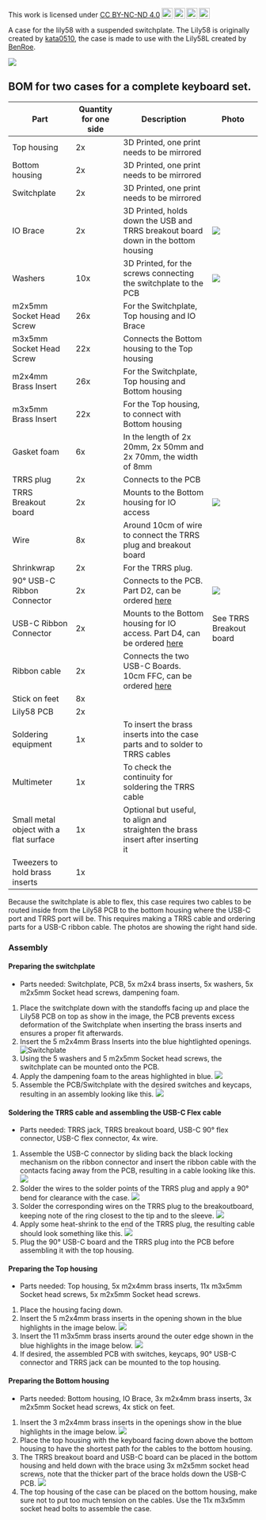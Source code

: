  <p xmlns:cc="http://creativecommons.org/ns#" >This work is licensed under <a href="https://creativecommons.org/licenses/by-nc-nd/4.0/?ref=chooser-v1" target="_blank" rel="license noopener noreferrer" style="display:inline-block;">CC BY-NC-ND 4.0<img style="height:22px!important;margin-left:3px;vertical-align:text-bottom;" src="https://mirrors.creativecommons.org/presskit/icons/cc.svg?ref=chooser-v1" alt=""><img style="height:22px!important;margin-left:3px;vertical-align:text-bottom;" src="https://mirrors.creativecommons.org/presskit/icons/by.svg?ref=chooser-v1" alt=""><img style="height:22px!important;margin-left:3px;vertical-align:text-bottom;" src="https://mirrors.creativecommons.org/presskit/icons/nc.svg?ref=chooser-v1" alt=""><img style="height:22px!important;margin-left:3px;vertical-align:text-bottom;" src="https://mirrors.creativecommons.org/presskit/icons/nd.svg?ref=chooser-v1" alt=""></a></p> 

A case for the lily58 with a suspended switchplate. The Lily58 is originally created by [kata0510](https://github.com/kata0510), the case is made to use with the Lily58L created by [BenRoe](https://github.com/BenRoe).

![](https://github.com/SineScire/LilyCase/blob/67452ea44ff2f6d6c83ab36c8d1c95dc17c37ed3/Images/Angle%20view.jpg)

## BOM for two cases for a complete keyboard set.

| Part | Quantity for one side | Description | Photo |
| ---- | -------- | ----------- | --- |
| Top housing | 2x | 3D Printed, one print needs to be mirrored |
| Bottom housing | 2x | 3D Printed, one print needs to be mirrored |
| Switchplate | 2x | 3D Printed, one print needs to be mirrored |
| IO Brace | 2x | 3D Printed, holds down the USB and TRRS breakout board down in the bottom housing | ![](https://github.com/SineScire/LilyCase/blob/bd04925a0f7e573289788de1d8b8854aa9a3e55a/Images/Brace.jpg) |
| Washers | 10x | 3D Printed, for the screws connecting the switchplate to the PCB | ![](https://github.com/SineScire/LilyCase/blob/bd04925a0f7e573289788de1d8b8854aa9a3e55a/Images/Washer.jpg) |
| m2x5mm Socket Head Screw | 26x | For the Switchplate, Top housing and IO Brace |
| m3x5mm Socket Head Screw | 22x | Connects the Bottom housing to the Top housing |
| m2x4mm Brass Insert | 26x | For the Switchplate, Top housing and Bottom housing |
| m3x5mm Brass Insert | 22x | For the Top housing, to connect with Bottom housing |
| Gasket foam | 6x | In the length of 2x 20mm, 2x 50mm and 2x 70mm, the width of 8mm |
| TRRS plug | 2x | Connects to the PCB |
| TRRS Breakout board | 2x | Mounts to the Bottom housing for IO access | ![](https://github.com/SineScire/LilyCase/blob/bd04925a0f7e573289788de1d8b8854aa9a3e55a/Images/USB-C%20and%20TRRS.jpg) |
| Wire | 8x | Around 10cm of wire to connect the TRRS plug and breakout board |
| Shrinkwrap | 2x | For the TRRS plug. |
| 90° USB-C Ribbon Connector | 2x | Connects to the PCB. Part D2, can be ordered [here](https://www.aliexpress.com/item/1005003785689812.html?) | ![](https://github.com/SineScire/LilyCase/blob/a0095cbd26be3239dec1c03cc9cdd155c50838e4/Images/90degree%20USB-C.jpg)
| USB-C Ribbon Connector | 2x | Mounts to the Bottom housing for IO access. Part D4, can be ordered [here](https://www.aliexpress.com/item/1005003785689812.html?) | See TRRS Breakout board |
| Ribbon cable | 2x | Connects the two USB-C Boards. 10cm FFC, can be ordered [here](https://www.aliexpress.com/item/1005003785689812.html?) |
| Stick on feet | 8x |
| Lily58 PCB | 2x |
| Soldering equipment | 1x | To insert the brass inserts into the case parts and to solder to TRRS cables |
| Multimeter | 1x | To check the continuity for soldering the TRRS cable |
| Small metal object with a flat surface | 1x | Optional but useful, to align and straighten the brass insert after inserting it |
| Tweezers to hold brass inserts | 1x |

Because the switchplate is able to flex, this case requires two cables to be routed inside from the Lily58 PCB to the bottom housing where the USB-C port and TRRS port will be. This requires making a TRRS cable and ordering parts for a USB-C ribbon cable.
The photos are showing the right hand side.

### Assembly

#### Preparing the switchplate
* Parts needed: Switchplate, PCB, 5x m2x4 brass inserts, 5x washers, 5x m2x5mm Socket head screws, dampening foam.
1. Place the switchplate down with the standoffs facing up and place the Lily58 PCB on top as show in the image, the PCB prevents excess deformation of the Switchplate when inserting the brass inserts and ensures a proper fit afterwards.
2. Insert the 5 m2x4mm Brass Inserts into the blue hightlighted openings.
![Switchplate](https://github.com/SineScire/LilyCase/blob/f742c73ddb7eaefbcd8f68132b50881ada31b136/Images/Insert%205x%20m2x4mm%20brass%20inserts%20into%20switchplate.jpg)
3. Using the 5 washers and 5 m2x5mm Socket head screws, the switchplate can be mounted onto the PCB.
4. Apply the dampening foam to the areas highlighted in blue.
![](https://github.com/SineScire/LilyCase/blob/90f54d0df92699f66692af860c6c79015507a384/Images/Dampening%20foam%20spots.jpg)
5. Assemble the PCB/Switchplate with the desired switches and keycaps, resulting in an assembly looking like this.
![](https://github.com/SineScire/LilyCase/blob/9a0e8c2ce669bf5005cfb7baed4aae24dbb11a6b/Images/Assembled%20Switchplate.png)

#### Soldering the TRRS cable and assembling the USB-C Flex cable
* Parts needed: TRRS jack, TRRS breakout board, USB-C 90° flex connector, USB-C flex connector, 4x wire.
1. Assemble the USB-C connector by sliding back the black locking mechanism on the ribbon connector and insert the ribbon cable with the contacts facing away from the PCB, resulting in a cable looking like this.
![](https://github.com/SineScire/LilyCase/blob/3258ab2884d4ba8946a00fd531a2db8299b42a82/Images/USB-C%20Flex%20cable.jpg)
2. Solder the wires to the solder points of the TRRS plug and apply a 90° bend for clearance with the case.
![](https://github.com/SineScire/LilyCase/blob/3258ab2884d4ba8946a00fd531a2db8299b42a82/Images/TRRS%20plug.jpg)
3. Solder the corresponding wires on the TRRS plug to the breakoutboard, keeping note of the ring closest to the tip and to the sleeve.
![](https://github.com/SineScire/LilyCase/blob/3258ab2884d4ba8946a00fd531a2db8299b42a82/Images/Breakout%20board.jpg)
4. Apply some heat-shrink to the end of the TRRS plug, the resulting cable should look something like this.
![](https://github.com/SineScire/LilyCase/blob/3258ab2884d4ba8946a00fd531a2db8299b42a82/Images/TRRS%20Cable.jpg)
5. Plug the 90° USB-C board and the TRRS plug into the PCB before assembling it with the top housing.

#### Preparing the Top housing
* Parts needed: Top housing, 5x m2x4mm brass inserts, 11x m3x5mm Socket head screws, 5x m2x5mm Socket head screws.
1. Place the housing facing down.
2. Insert the 5 m2x4mm brass inserts in the opening shown in the blue highlights in the image below.
![](https://github.com/SineScire/LilyCase/blob/bd04925a0f7e573289788de1d8b8854aa9a3e55a/Images/Insert%205x%20m2x4mm%20brass%20inserts%20into%20top%20housing.jpg)
3. Insert the 11 m3x5mm brass inserts around the outer edge shown in the blue highlights in the image below.
![](https://github.com/SineScire/LilyCase/blob/bd04925a0f7e573289788de1d8b8854aa9a3e55a/Images/Insert%2011x%20m3x5mm%20brass%20inserts%20into%20top%20housing.jpg)
4. If desired, the assembled PCB with switches, keycaps, 90° USB-C connector and TRRS jack can be mounted to the top housing.

#### Preparing the Bottom housing
* Parts needed: Bottom housing, IO Brace, 3x m2x4mm brass inserts, 3x m2x5mm Socket head screws, 4x stick on feet.
1. Insert the 3 m2x4mm brass inserts in the openings show in the blue highlights in the image below.
![](https://github.com/SineScire/LilyCase/blob/c84eab74e7b79bf375c6481fb5333822dabd0113/Images/Insert%203x%20m2x4mm%20brass%20inserts%20into%20bottom%20housing.jpg)
2. Place the top housing with the keyboard facing down above the bottom housing to have the shortest path for the cables to the bottom housing.
3. The TRRS breakout board and USB-C board can be placed in the bottom housing and held down with the brace using 3x m2x5mm socket head screws, note that the thicker part of the brace holds down the USB-C PCB.
![](https://github.com/SineScire/LilyCase/blob/4bcbec4c719c17594ee39ae533747c1e9570fcb9/Images/IO.jpg)
4. The top housing of the case can be placed on the bottom housing, make sure not to put too much tension on the cables. Use the 11x m3x5mm socket head bolts to assemble the case.
